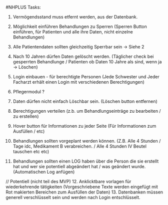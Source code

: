 #NHPLUS 
Tasks:
1. Vermögendsstand muss etfernt werden, aus der Datenbank. 
2. Möglichkeit einführen Behandlungen zu Sperren (Sperren Button einführen, für Patienten und alle ihre Daten, nicht einzelne Behandlungen)
4. Alle Patientendaten sollten gleichzeitig Sperrbar sein -> Siehe 2
5. Nach 10 Jahren dürfen Daten gelöscht werden. (Täglicher check bei gesperrten Behandlunge / Patienten ob Daten 10 Jahre als sind, wenn ja -> Löschen)
6. Login einbauen - für berechtigte Personen (Jede Schwester und Jeder Facharzt erhält einen Login mit verschiedenen Berechtigungen)
7. Pflegermodul ?
8. Daten dürfen nicht einfach Löschbar sein. (Löschen button entfernen)

8. Berechtigungen verteilen (z.b. um Behandlungseinträge zu bearbeiten / zu erstellen)
9. Hover button für Informationen zu jeder Seite (Für Informationen zum Ausfüllen / etc)
10. Behandlungen sollten vorgeplant werden können. (Z.B. Alle 4 Stunden / Tage idc, Medikament B verabreichen. / Alle 4 Stunden IV Beutel tauschen etc etc)
11. Behandlungen sollten einen LOG haben über die Person die sie erstellt hat und wer sie potentiell abgeändert hat / was geändert wurde. (Automatischen Log anfügen)

// Potentiell (nicht teil des MVP)
12. Anklicktbare vorlagen für wiederkehrende tätigkeiten (Vorgeschriebene Texte werden eingefügt mit Rot makierten Bereichen zum Ausfüllen der Daten)
13. Datenbanken müssen generell verschlüsselt sein und werden nach Login entschlüsselt.